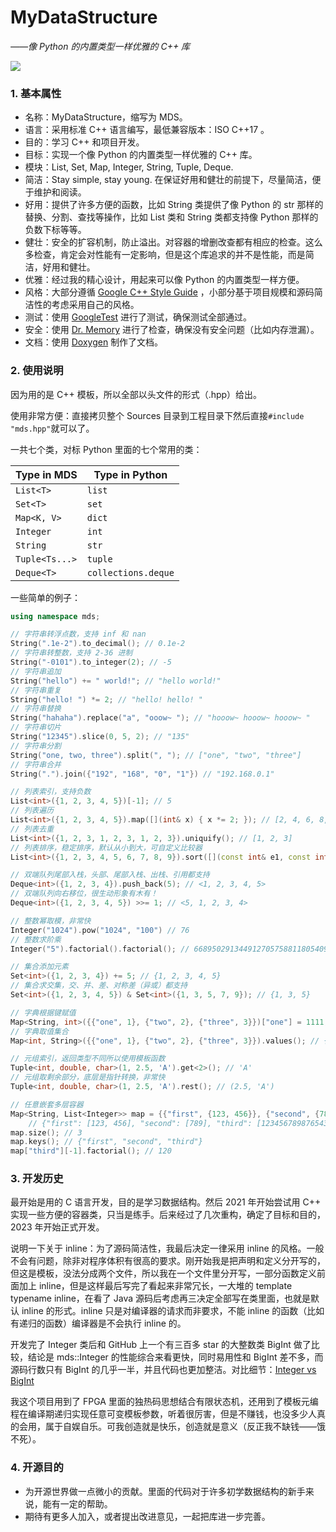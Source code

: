 # MyDataStructure

_——像 Python 的内置类型一样优雅的 C++ 库_

![](https://img.shields.io/badge/version-1.0-blue.svg)

### 1. 基本属性

- 名称：MyDataStructure，缩写为 MDS。
- 语言：采用标准 C++ 语言编写，最低兼容版本：ISO C++17 。
- 目的：学习 C++ 和项目开发。
- 目标：实现一个像 Python 的内置类型一样优雅的 C++ 库。
- 模块：List, Set, Map, Integer, String, Tuple, Deque.
- 简洁：Stay simple, stay young. 在保证好用和健壮的前提下，尽量简洁，便于维护和阅读。
- 好用：提供了许多方便的函数，比如 String 类提供了像 Python 的 str 那样的替换、分割、查找等操作，比如 List 类和 String 类都支持像 Python 那样的负数下标等等。
- 健壮：安全的扩容机制，防止溢出。对容器的增删改查都有相应的检查。这么多检查，肯定会对性能有一定影响，但是这个库追求的并不是性能，而是简洁，好用和健壮。
- 优雅：经过我的精心设计，用起来可以像 Python 的内置类型一样方便。
- 风格：大部分遵循 [Google C++ Style Guide](https://google.github.io/styleguide/cppguide.html) ，小部分基于项目规模和源码简洁性的考虑采用自己的风格。
- 测试：使用 [GoogleTest](https://github.com/google/googletest) 进行了测试，确保测试全部通过。
- 安全：使用 [Dr. Memory](https://drmemory.org/) 进行了检查，确保没有安全问题（比如内存泄漏）。
- 文档：使用 [Doxygen](https://www.doxygen.nl/) 制作了文档。

### 2. 使用说明

因为用的是 C++ 模板，所以全部以头文件的形式（.hpp）给出。

使用非常方便：直接拷贝整个 Sources 目录到工程目录下然后直接`#include "mds.hpp"`就可以了。

一共七个类，对标 Python 里面的七个常用的类：

| Type in MDS    | Type in Python      |
| -------------- | ------------------- |
| `List<T>`      | `list`              |
| `Set<T>`       | `set`               |
| `Map<K, V>`    | `dict`              |
| `Integer`      | `int`               |
| `String`       | `str`               |
| `Tuple<Ts...>` | `tuple`             |
| `Deque<T>`     | `collections.deque` |

一些简单的例子：

```cpp
using namespace mds;

// 字符串转浮点数，支持 inf 和 nan
String(".1e-2").to_decimal(); // 0.1e-2
// 字符串转整数，支持 2-36 进制
String("-0101").to_integer(2); // -5
// 字符串追加
String("hello") += " world!"; // "hello world!"
// 字符串重复
String("hello! ") *= 2; // "hello! hello! "
// 字符串替换
String("hahaha").replace("a", "ooow~ "); // "hooow~ hooow~ hooow~ "
// 字符串切片
String("12345").slice(0, 5, 2); // "135"
// 字符串分割
String("one, two, three").split(", "); // ["one", "two", "three"]
// 字符串合并
String(".").join({"192", "168", "0", "1"}) // "192.168.0.1"

// 列表索引，支持负数
List<int>({1, 2, 3, 4, 5})[-1]; // 5
// 列表遍历
List<int>({1, 2, 3, 4, 5}).map([](int& x) { x *= 2; }); // [2, 4, 6, 8, 10]
// 列表去重
List<int>({1, 2, 3, 1, 2, 3, 1, 2, 3}).uniquify(); // [1, 2, 3]
// 列表排序，稳定排序，默认从小到大，可自定义比较器
List<int>({1, 2, 3, 4, 5, 6, 7, 8, 9}).sort([](const int& e1, const int& e2) { return e1 > e2; }); // [9, 8, 7, 6, 5, 4, 3, 2, 1]

// 双端队列尾部入栈，头部、尾部入栈、出栈、引用都支持
Deque<int>({1, 2, 3, 4}).push_back(5); // <1, 2, 3, 4, 5>
// 双端队列向右移位，很生动形象有木有！
Deque<int>({1, 2, 3, 4, 5}) >>= 1; // <5, 1, 2, 3, 4>

// 整数幂取模，非常快
Integer("1024").pow("1024", "100") // 76
// 整数求阶乘
Integer("5").factorial().factorial(); // 668950291344912705758811805409037258675274633313802981029567135230163355...

// 集合添加元素
Set<int>({1, 2, 3, 4}) += 5; // {1, 2, 3, 4, 5}
// 集合求交集，交、并、差、对称差（异或）都支持
Set<int>({1, 2, 3, 4, 5}) & Set<int>({1, 3, 5, 7, 9}); // {1, 3, 5}

// 字典根据键赋值
Map<String, int>({{"one", 1}, {"two", 2}, {"three", 3}})["one"] = 1111; // {"one": 1111, "two": 2, "three": 3}
// 字典取值集合
Map<int, String>({{"one", 1}, {"two", 2}, {"three", 3}}).values(); // {1, 2, 3}

// 元组索引，返回类型不同所以使用模板函数
Tuple<int, double, char>(1, 2.5, 'A').get<2>(); // 'A'
// 元组取剩余部分，底层是指针转换，非常快
Tuple<int, double, char>(1, 2.5, 'A').rest(); // (2.5, 'A')

// 任意嵌套多层容器
Map<String, List<Integer>> map = {{"first", {123, 456}}, {"second", {789}}, {"second", {0}}, {"third", {"12345678987654321", 5}}};
    // {"first": [123, 456], "second": [789], "third": [12345678987654321, 5]}
map.size(); // 3
map.keys(); // {"first", "second", "third"}
map["third"][-1].factorial(); // 120
```

### 3. 开发历史

最开始是用的 C 语言开发，目的是学习数据结构。然后 2021 年开始尝试用 C++ 实现一些方便的容器类，只当是练手。后来经过了几次重构，确定了目标和目的，2023 年开始正式开发。

说明一下关于 inline：为了源码简洁性，我最后决定一律采用 inline 的风格。一般不会有问题，除非对程序体积有很高的要求。刚开始我是把声明和定义分开写的，但这是模板，没法分成两个文件，所以我在一个文件里分开写，一部分函数定义前面加上 inline，但是这样最后写完了看起来非常冗长，一大堆的 template typename inline，在看了 Java 源码后考虑再三决定全部写在类里面，也就是默认 inline 的形式。inline 只是对编译器的请求而非要求，不能 inline 的函数（比如有递归的函数）编译器是不会执行 inline 的。

开发完了 Integer 类后和 GitHub 上一个有三百多 star 的大整数类 BigInt 做了比较，结论是 mds::Integer 的性能综合来看更快，同时易用性和 BigInt 差不多，而源码行数只有 BigInt 的几乎一半，并且代码也更加整洁。对比细节：[Integer vs BigInt](./Documents/Integer_vs_BigInt/Integer_vs_BigInt.md)

我这个项目用到了 FPGA 里面的独热码思想结合有限状态机，还用到了模板元编程在编译期递归实现任意可变模板参数，听着很厉害，但是不赚钱，也没多少人真的会用，属于自娱自乐。可我创造就是快乐，创造就是意义（反正我不缺钱——饿不死）。

### 4. 开源目的

- 为开源世界做一点微小的贡献。里面的代码对于许多初学数据结构的新手来说，能有一定的帮助。
- 期待有更多人加入，或者提出改进意见，一起把库进一步完善。
